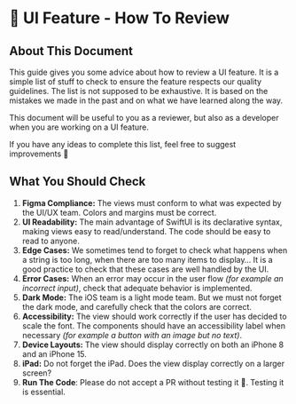 # 🎨 UI Feature - How To Review

## About This Document

This guide gives you some advice about how to review a UI feature.
It is a simple list of stuff to check to ensure the feature respects our quality guidelines.
The list is not supposed to be exhaustive. It is based on the mistakes we made in the past and on what we have learned along the way.

This document will be useful to you as a reviewer, but also as a developer when you are working on a UI feature.

If you have any ideas to complete this list, feel free to suggest improvements 🙏

## What You Should Check

1. **Figma Compliance:** The views must conform to what was expected by the UI/UX team. Colors and margins must be correct.
2. **UI Readability:** The main advantage of SwiftUI is its declarative syntax, making views easy to read/understand. The code should be easy to read to anyone.
3. **Edge Cases:** We sometimes tend to forget to check what happens when a string is too long, when there are too many items to display… It is a good practice to check that these cases are well handled by the UI.
4. **Error Cases:** When an error may occur in the user flow *(for example an incorrect input)*, check that adequate behavior is implemented.
5. **Dark Mode:** The iOS team is a light mode team. But we must not forget the dark mode, and carefully check that the colors are correct.
6. **Accessibility:** The view should work correctly if the user has decided to scale the font. The components should have an accessibility label when necessary *(for example a button with an image but no text)*.
7. **Device Layouts:** The view should display correctly on both an iPhone 8 and an iPhone 15.
8. **iPad:** Do not forget the iPad. Does the view display correctly on a larger screen?
9. **Run The Code**: Please do not accept a PR without testing it 🙏. Testing it is essential.
